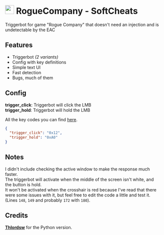 # <img src="https://i.imgur.com/kVCAlCt.png" height="29"> RogueCompany - SoftCheats 
Triggerbot for game "Rogue Company" that doesn't need an injection and is undetectable by the EAC

## Features
- Triggerbot *(2 variants)*
- Config with key definitions
- Simple text UI
- Fast detection
- Bugs, much of them
 
## Config
**trigger_click**: Triggerbot will click the LMB <br>
**trigger_hold**: Triggerbot will hold the LMB

All the key codes you can find [here](https://docs.microsoft.com/en-us/windows/win32/inputdev/virtual-key-codes). 
```json
{
  "trigger_click": "0x12",
  "trigger_hold": "0xA0"
}
```
 
## Notes
I didn't include checking the active window to make the response much faster. <br>
The triggerbot will activate when the middle of the screen isn't white, and the button is hold. <br>
It won't be activated when the crosshair is red because I've read that there were some issues with it, 
but feel free to edit the code a little and test it. (Lines `148`, `149` and probably `172` with `180`).

## Credits
[**Thlordsw**](https://www.unknowncheats.me/forum/other-fps-games/421397-rogue-company-triggerbot.html) for the Python version.
 
